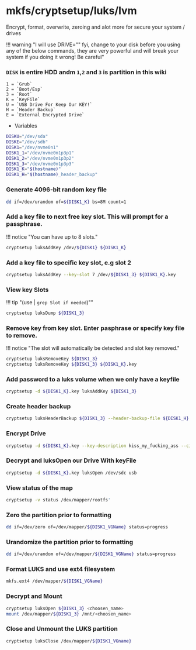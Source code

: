 # mkfs/cryptsetup/luks/lvm

Encrypt, format, overwrite, zeroing and alot more for secure your system / drives

!!! warning "I will use DRIVE="<disk>" fyi, change <disk> to your disk before you using any of the below commands, they are very powerful and will break your system if you doing it wrong! Be careful"

### `DISK` is entire HDD andm `1`,`2` and `3` is partition in this wiki

	1 = `Grub`
	2 = `Boot/Esp`
	3 = `Root`
	K = `KeyFile`
	U = `USB Drive For Keep Our KEY!`
	H = `Header Backup`
	E = `External Encrypted Drive`

* Variables

```sh
DISKU="/dev/sda"
DISKE="/dev/sdb"
DISK1="/dev/nvme0n1"
DISK1_1="/dev/nvme0n1p3p1" 
DISK1_2="/dev/nvme0n1p3p2" 
DISK1_3="/dev/nvme0n1p3p3" 
DISK1_K="$(hostname)"
DISK1_H="$(hostname)_header_backup"
```

### Generate 4096-bit random key file

```sh
dd if=/dev/urandom of=${DISK1_K} bs=8M count=1
```

### Add a key file to next free key slot. This will prompt for a passphrase. 

!!! notice "You can have up to 8 slots."

```sh
cryptsetup luksAddKey /dev/${DISK1} ${DISK1_K}
```

### Add a key file to specific key slot, e.g slot 2

```sh
cryptsetup luksAddKey --key-slot 7 /dev/${DISK1_3} ${DISK1_K}.key
```

### View key Slots

!!! tip "(use | `grep Slot if needed`)""

```sh
cryptsetup luksDump ${DISK1_3}
```

### Remove key from key slot. Enter pasphrase or specify key file to remove. 

!!! notice "The slot will automatically be detected and slot key removed."

```sh
cryptsetup luksRemoveKey ${DISK1_3}
cryptsetup luksRemoveKey ${DISK1_3} ${DISK1_K}.key
```

### Add password to a luks volume when we only have a keyfile

```sh
cryptsetup -d ${DISK1_K}.key luksAddKey ${DISK1_3}
```

### Create header backup

```sh
cryptsetup luksHeaderBackup ${DISK1_3} --header-backup-file ${DISK1_H}.img
```

### Encrypt Dríve

```sh
cryptsetup -d ${DISK1_K}.key --key-description kiss_my_fucking_ass --cipher twofish-xts-plain64 --hash sha512 --iter-time 5000 --use-urandom luksFormat ${DISK1}
```

### Decrypt and luksOpen our Drive With keyFile 

```sh
cryptsetup -d ${DISK1_K}.key luksOpen /dev/sdc usb
```

### View status of the map

```sh
cryptsetup -v status /dev/mapper/rootfs'
```

### Zero the partition prior to formatting

```sh
dd if=/dev/zero of=/dev/mapper/${DISK1_VGName} status=progress
```

### Urandomize the partition prior to formatting

```sh
dd if=/dev/urandom of=/dev/mapper/${DISK1_VGName} status=progress
```

### Format LUKS and use ext4 filesystem

```sh
mkfs.ext4 /dev/mapper/${DISK1_VGName}
```

### Decrypt and Mount

```sh
cryptsetup luksOpen ${DISK1_3} <choosen_name>
mount /dev/mapper/${DISK1_3} /mnt/<choosen_name>
```
### Close and Unmount the LUKS partition

```sh
cryptsetup luksClose /dev/mapper/${DISK1_VGname}
```

